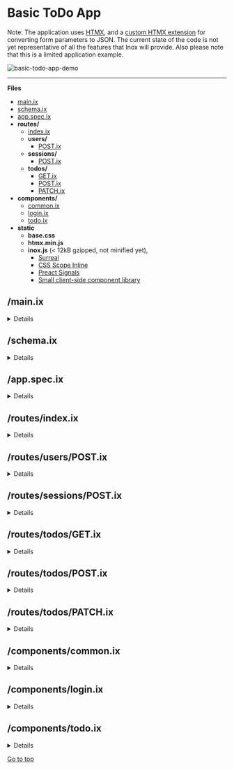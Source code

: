 # Basic ToDo App

Note: The application uses [HTMX](https://htmx.org/), and a [custom HTMX extension](../../docs/frontend-development.md#forms) for converting form parameters to JSON. The current state of the code is not yet representative of all the features that Inox will provide. Also please note that 
this is a limited application example.

![basic-todo-app-demo](https://github.com/inoxlang/inox/assets/113632189/aeddd860-d73e-4285-87ed-5efbdb04e726)

---

**Files**

- [main.ix](#mainix)
- [schema.ix](#schemaix)
- [app.spec.ix](#appspecix)
- **routes/**
  - [index.ix](#routesindexix)
  - **users/**
    - [POST.ix](#routessessionspostix)
  - **sessions/**
    - [POST.ix](#routessessionspostix)
  - **todos/**
    - [GET.ix](#routestodosgetix)
    - [POST.ix](#routestodospostix)
    - [PATCH.ix](#routestodospatchix)
- **components/**
  - [common.ix](#componentscommonix)
  - [login.ix](#componentsloginix)
  - [todo.ix](#componentstodoix)
- **static**
  - **base.css**
  - **htmx.min.js**
  - **inox.js** (< 12kB gzipped, not minified yet),
    - [Surreal](https://github.com/gnat/surreal) 
    - [CSS Scope Inline](https://github.com/gnat/css-scope-inline)
    - [Preact Signals](https://github.com/preactjs/signals/tree/main/packages/core)
    - [Small client-side component library](../../docs/frontend-development.md#client-side-components---inoxjs)

## /main.ix

<details>

![image](https://github.com/inoxlang/inox/assets/113632189/b64cdf09-8cf6-4ad5-b521-fb88d39c4b9c)
</details>


## /schema.ix

<details>

![image](https://github.com/inoxlang/inox/assets/113632189/5cf17dc6-e4cd-4df9-9701-79c77f1efcfd)
</details>

## /app.spec.ix

<details>

![image](https://github.com/inoxlang/inox/assets/113632189/e2457153-8470-4287-9ae5-292fa56a5ff9)
</details>



## /routes/index.ix

<details>

![image](https://github.com/inoxlang/inox/assets/113632189/3f6c9877-6bf7-4a69-9ad2-1d9f60e04782)
</details>

## /routes/users/POST.ix

<details>

![image](https://github.com/inoxlang/inox/assets/113632189/a6ab983c-7868-47d5-8084-3cbcd999a04b)
</details>


## /routes/sessions/POST.ix

<details>

![image](https://github.com/inoxlang/inox/assets/113632189/a79f226f-1120-474a-8a3d-68bd3a7f59db)
</details>

## /routes/todos/GET.ix

<details>

![image](https://github.com/inoxlang/inox/assets/113632189/57681781-f73e-4b03-ba12-ad2aec0c1390)
</details>


## /routes/todos/POST.ix

<details>

![image](https://github.com/inoxlang/inox/assets/113632189/52e57868-841a-4dca-93ad-f6f386af4e80)
</details>


## /routes/todos/PATCH.ix

<details>

![image](https://github.com/inoxlang/inox/assets/113632189/e72db633-60e9-4faa-b0b0-34d397a1a7b6)
</details>

## /components/common.ix

<details>

![image](https://github.com/inoxlang/inox/assets/113632189/4dfb191d-a440-46dd-8ef5-4472d04b281f)
</details>

## /components/login.ix

<details>

![image](https://github.com/inoxlang/inox/assets/113632189/cb3d0e88-8715-4163-b2f7-f15ef4cbbc29)
</details>

## /components/todo.ix

<details>

![image](https://github.com/inoxlang/inox/assets/113632189/1e777959-a863-497c-9e1b-82d42728fa32)
</details>


[Go to top](#basic-todo-app)

